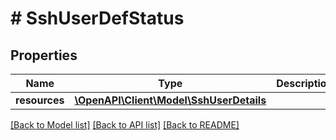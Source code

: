 # # SshUserDefStatus

## Properties

Name | Type | Description | Notes
------------ | ------------- | ------------- | -------------
**resources** | [**\OpenAPI\Client\Model\SshUserDetails**](SshUserDetails.md) |  |

[[Back to Model list]](../../README.md#models) [[Back to API list]](../../README.md#endpoints) [[Back to README]](../../README.md)
